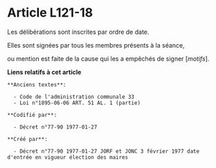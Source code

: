 # Article L121-18

Les délibérations sont inscrites par ordre de date. 

Elles sont signées par tous les membres présents à la séance,

ou mention est faite de la cause qui les a empêchés de signer [*motifs*].

**Liens relatifs à cet article**

	**Anciens textes**:

	  - Code de l'administration communale 33
	  - Loi n°1895-06-06 ART. 51 AL. 1 (partie)

	**Codifié par**:

	  - Décret n°77-90 1977-01-27

	**Créé par**:

	  - Décret n°77-90 1977-01-27 JORF et JONC 3 février 1977 date d'entrée en vigueur élection des maires
